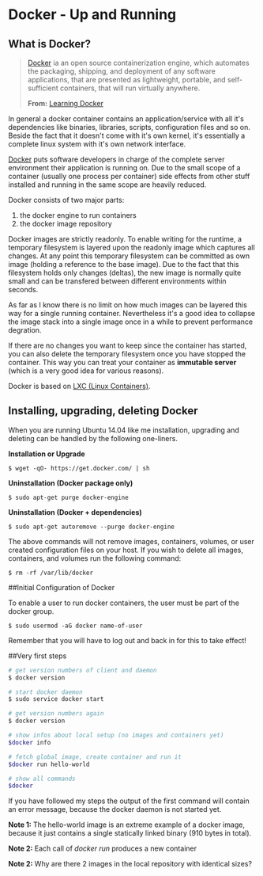 # Docker - Up and Running

## What is Docker?

> [Docker](www.docker.com) ia an open source containerization engine, which automates the packaging, shipping, and deployment of any software applications, that are presented as lightweight, portable, and self-sufficient containers, that will run virtually anywhere.
>
> **From:** [Learning Docker](http://www.amazon.com/Learning-Docker-Pethuru-Raj/dp/1784397938/)

In general a docker container contains an application/service with all it's dependencies like binaries, libraries, scripts, configuration files and so on. Beside the fact that it doesn't come with it's own kernel, it's essentially a complete linux system with it's own network interface.

[Docker](www.docker.com) puts software developers in charge of the complete server environment their application is running on. Due to the small scope of a container (usually one process per container) side effects from other stuff installed and running in the same scope are heavily reduced.

Docker consists of two major parts:

1. the docker engine to run containers
2. the docker image repository

Docker images are strictly readonly. To enable writing for the runtime, a temporary filesystem is layered upon the readonly image which captures all changes. At any point this temporary filesystem can be committed as own image (holding a reference to the base image). Due to the fact that this filesystem holds only changes (deltas), the new image is normally quite small and can be transfered between different environments within seconds.

As far as I know there is no limit on how much images can be layered this way for a single running container. Nevertheless it's a good idea to collapse the image stack into a single image once in a while to prevent performance degration. 

If there are no changes you want to keep since the container has started, you can also delete the temporary filesystem once you have stopped the container. This way you can treat your container as **immutable server** (which is a very good idea for various reasons).

Docker is based on [LXC (Linux Containers)](https://en.wikipedia.org/wiki/LXC).

## Installing, upgrading, deleting Docker

When you are running Ubuntu 14.04 like me installation, upgrading and deleting can be handled by the following one-liners.

**Installation or Upgrade**
``` 
$ wget -qO- https://get.docker.com/ | sh
```

**Uninstallation (Docker package only)**
``` 
$ sudo apt-get purge docker-engine
``` 

**Uninstallation (Docker + dependencies)**
``` 
$ sudo apt-get autoremove --purge docker-engine
``` 

The above commands will not remove images, containers, volumes, or user created configuration files on your host. If you wish to delete all images, containers, and volumes run the following command:

``` 
$ rm -rf /var/lib/docker
``` 

##Initial Configuration of Docker

To enable a user to run docker containers, the user must be part of the docker group. 

``` 
$ sudo usermod -aG docker name-of-user
``` 

Remember that you will have to log out and back in for this to take effect!

##Very first steps

```bash
# get version numbers of client and daemon
$ docker version

# start docker daemon
$ sudo service docker start

# get version numbers again
$ docker version

# show infos about local setup (no images and containers yet)
$docker info

# fetch global image, create container and run it
$docker run hello-world

# show all commands
$docker 
```

If you have followed my steps the output of the first command will contain an error message, because the docker daemon is not started yet.

**Note 1:** The hello-world image is an extreme example of a docker image, because it just contains a single statically linked binary (910 bytes in total).

**Note 2:** Each call of *docker run* produces a new container

**Note 2:** Why are there 2 images in the local repository with identical sizes?
